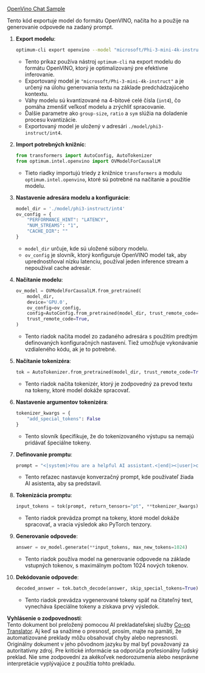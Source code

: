 <!--
CO_OP_TRANSLATOR_METADATA:
{
  "original_hash": "a2a54312eea82ac654fb0f6d39b1f772",
  "translation_date": "2025-07-16T23:07:07+00:00",
  "source_file": "md/02.Application/01.TextAndChat/Phi3/E2E_OpenVino_Chat.md",
  "language_code": "sk"
}
-->
[OpenVino Chat Sample](../../../../../../code/06.E2E/E2E_OpenVino_Chat_Phi3-instruct.ipynb)

Tento kód exportuje model do formátu OpenVINO, načíta ho a použije na generovanie odpovede na zadaný prompt.

1. **Export modelu**:
   ```bash
   optimum-cli export openvino --model "microsoft/Phi-3-mini-4k-instruct" --task text-generation-with-past --weight-format int4 --group-size 128 --ratio 0.6 --sym --trust-remote-code ./model/phi3-instruct/int4
   ```
   - Tento príkaz používa nástroj `optimum-cli` na export modelu do formátu OpenVINO, ktorý je optimalizovaný pre efektívne inferovanie.
   - Exportovaný model je `"microsoft/Phi-3-mini-4k-instruct"` a je určený na úlohu generovania textu na základe predchádzajúceho kontextu.
   - Váhy modelu sú kvantizované na 4-bitové celé čísla (`int4`), čo pomáha zmenšiť veľkosť modelu a zrýchliť spracovanie.
   - Ďalšie parametre ako `group-size`, `ratio` a `sym` slúžia na doladenie procesu kvantizácie.
   - Exportovaný model je uložený v adresári `./model/phi3-instruct/int4`.

2. **Import potrebných knižníc**:
   ```python
   from transformers import AutoConfig, AutoTokenizer
   from optimum.intel.openvino import OVModelForCausalLM
   ```
   - Tieto riadky importujú triedy z knižnice `transformers` a modulu `optimum.intel.openvino`, ktoré sú potrebné na načítanie a použitie modelu.

3. **Nastavenie adresára modelu a konfigurácie**:
   ```python
   model_dir = './model/phi3-instruct/int4'
   ov_config = {
       "PERFORMANCE_HINT": "LATENCY",
       "NUM_STREAMS": "1",
       "CACHE_DIR": ""
   }
   ```
   - `model_dir` určuje, kde sú uložené súbory modelu.
   - `ov_config` je slovník, ktorý konfiguruje OpenVINO model tak, aby uprednostňoval nízku latenciu, používal jeden inference stream a nepoužíval cache adresár.

4. **Načítanie modelu**:
   ```python
   ov_model = OVModelForCausalLM.from_pretrained(
       model_dir,
       device='GPU.0',
       ov_config=ov_config,
       config=AutoConfig.from_pretrained(model_dir, trust_remote_code=True),
       trust_remote_code=True,
   )
   ```
   - Tento riadok načíta model zo zadaného adresára s použitím predtým definovaných konfiguračných nastavení. Tiež umožňuje vykonávanie vzdialeného kódu, ak je to potrebné.

5. **Načítanie tokenizéra**:
   ```python
   tok = AutoTokenizer.from_pretrained(model_dir, trust_remote_code=True)
   ```
   - Tento riadok načíta tokenizér, ktorý je zodpovedný za prevod textu na tokeny, ktoré model dokáže spracovať.

6. **Nastavenie argumentov tokenizéra**:
   ```python
   tokenizer_kwargs = {
       "add_special_tokens": False
   }
   ```
   - Tento slovník špecifikuje, že do tokenizovaného výstupu sa nemajú pridávať špeciálne tokeny.

7. **Definovanie promptu**:
   ```python
   prompt = "<|system|>You are a helpful AI assistant.<|end|><|user|>can you introduce yourself?<|end|><|assistant|>"
   ```
   - Tento reťazec nastavuje konverzačný prompt, kde používateľ žiada AI asistenta, aby sa predstavil.

8. **Tokenizácia promptu**:
   ```python
   input_tokens = tok(prompt, return_tensors="pt", **tokenizer_kwargs)
   ```
   - Tento riadok prevádza prompt na tokeny, ktoré model dokáže spracovať, a vracia výsledok ako PyTorch tenzory.

9. **Generovanie odpovede**:
   ```python
   answer = ov_model.generate(**input_tokens, max_new_tokens=1024)
   ```
   - Tento riadok používa model na generovanie odpovede na základe vstupných tokenov, s maximálnym počtom 1024 nových tokenov.

10. **Dekódovanie odpovede**:
    ```python
    decoded_answer = tok.batch_decode(answer, skip_special_tokens=True)[0]
    ```
    - Tento riadok prevádza vygenerované tokeny späť na čitateľný text, vynecháva špeciálne tokeny a získava prvý výsledok.

**Vyhlásenie o zodpovednosti**:  
Tento dokument bol preložený pomocou AI prekladateľskej služby [Co-op Translator](https://github.com/Azure/co-op-translator). Aj keď sa snažíme o presnosť, prosím, majte na pamäti, že automatizované preklady môžu obsahovať chyby alebo nepresnosti. Originálny dokument v jeho pôvodnom jazyku by mal byť považovaný za autoritatívny zdroj. Pre kritické informácie sa odporúča profesionálny ľudský preklad. Nie sme zodpovední za akékoľvek nedorozumenia alebo nesprávne interpretácie vyplývajúce z použitia tohto prekladu.